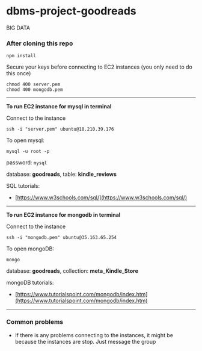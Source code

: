 # dbms-project-goodreads
BIG DATA

### After cloning this repo
```
npm install
```

Secure your keys before connecting to EC2 instances (you only need to do this once)
```
chmod 400 server.pem
chmod 400 mongodb.pem
```
---

**To run EC2 instance for mysql in terminal**

Connect to the instance
```
ssh -i "server.pem" ubuntu@18.210.39.176
```

To open mysql:
```
mysql -u root -p
```
password: ```mysql```


database: **goodreads**, table: **kindle_reviews**

SQL tutorials:
- [https://www.w3schools.com/sql/](https://www.w3schools.com/sql/)


---

**To run EC2 instance for mongodb in terminal**

Connect to the instance
```
ssh -i "mongodb.pem" ubuntu@35.163.65.254
```

To open mongoDB:
```
mongo
```
database: **goodreads**, collection: **meta_Kindle_Store**


mongoDB tutorials:
- [https://www.tutorialspoint.com/mongodb/index.htm](https://www.tutorialspoint.com/mongodb/index.htm)
---

### Common problems

- If there is any problems connecting to the instances, it might be because the instances are stop.
Just message the group
